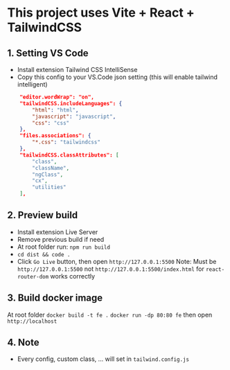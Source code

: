 # This project uses Vite + React + TailwindCSS

## 1. Setting VS Code
- Install extension Tailwind CSS IntelliSense
- Copy this config to your VS.Code json setting (this will enable tailwind intelligent)
```json
    "editor.wordWrap": "on",
    "tailwindCSS.includeLanguages": {
        "html": "html",
        "javascript": "javascript",
        "css": "css"
    },
    "files.associations": {
        "*.css": "tailwindcss"
    },
    "tailwindCSS.classAttributes": [
        "class",
        "className",
        "ngClass",
        "cx",
        "utilities"
    ],
```

## 2. Preview build
- Install extension Live Server
- Remove previous build if need
- At root folder run: `npm run build`
- `cd dist && code .`
- Click `Go Live` button, then open `http://127.0.0.1:5500`
Note: Must be `http://127.0.0.1:5500` not `http://127.0.0.1:5500/index.html` for `react-router-dom` works correctly

## 3. Build docker image
  At root folder
  `docker build -t fe .`
  `docker run -dp 80:80 fe`
  then open `http://localhost`

## 4. Note
- Every config, custom class, ... will set in `tailwind.config.js`

